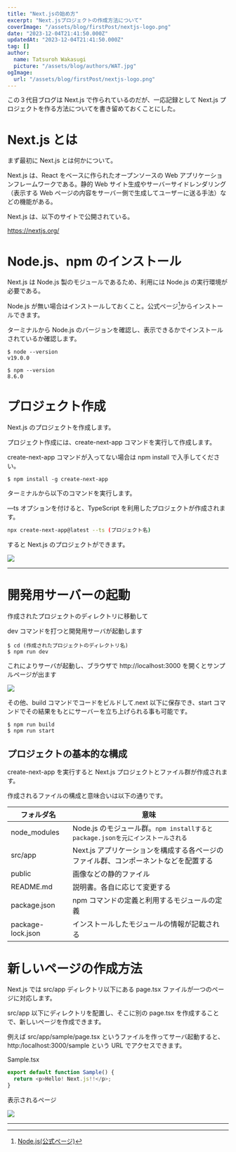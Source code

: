 ```yaml
---
title: "Next.jsの始め方"
excerpt: "Next.jsプロジェクトの作成方法について"
coverImage: "/assets/blog/firstPost/nextjs-logo.png"
date: "2023-12-04T21:41:50.000Z"
updatedAt: "2023-12-04T21:41:50.000Z"
tag: []
author:
  name: Tatsuroh Wakasugi
  picture: "/assets/blog/authors/WAT.jpg"
ogImage:
  url: "/assets/blog/firstPost/nextjs-logo.png"
---
```


この３代目ブログは Next.js で作られているのだが、一応記録として Next.js プロジェクトを作る方法についてを書き留めておくことにした。

# Next.js とは

まず最初に Next.js とは何かについて。

Next.js は、React をベースに作られたオープンソースの Web アプリケーションフレームワークである。静的 Web サイト生成やサーバーサイドレンダリング（表示する Web ページの内容をサーバー側で生成してユーザーに送る手法）などの機能がある。

Next.js は、以下のサイトで公開されている。

https://nextjs.org/

# Node.js、npm のインストール

Next.js は Node.js 製のモジュールであるため、利用には Node.js の実行環境が必要である。

Node.js が無い場合はインストールしておくこと。公式ページ[^1]からインストールできます。

ターミナルから Node.js のバージョンを確認し、表示できるかでインストールされているか確認します。

```shell
$ node --version
v19.0.0

$ npm --version
8.6.0
```

# プロジェクト作成

Next.js のプロジェクトを作成します。

プロジェクト作成には、create-next-app コマンドを実行して作成します。

create-next-app コマンドが入ってない場合は npm install で入手してください。

```shell
$ npm install -g create-next-app
```

ターミナルから以下のコマンドを実行します。

—ts オプションを付けると、TypeScript を利用したプロジェクトが作成されます。

```bash
npx create-next-app@latest --ts (プロジェクト名)
```

すると Next.js のプロジェクトができます。

![](/assets/posts/createNext/createNextApp.png)

---

[^1]: [Node.js(公式ページ)](https://nodejs.org/)

# 開発用サーバーの起動

作成されたプロジェクトのディレクトリに移動して

dev コマンドを打つと開発用サーバが起動します

```shell
$ cd (作成されたプロジェクトのディレクトリ名)
$ npm run dev
```

これによりサーバが起動し、ブラウザで http://localhost:3000 を開くとサンプルページが出ます

![](/assets/posts/createNext/nextSample.png)

その他、build コマンドでコードをビルドして.next 以下に保存でき、start コマンドでその結果をもとにサーバーを立ち上げられる事も可能です。

```shell
$ npm run build
$ npm run start
```

## プロジェクトの基本的な構成

create-next-app を実行すると Next.js プロジェクトとファイル群が作成されます。

作成されるファイルの構成と意味合いは以下の通りです。

| フォルダ名        | 意味                                                                                 |
| ----------------- | ------------------------------------------------------------------------------------ |
| node_modules      | Node.js のモジュール群。`npm installするとpackage.jsonを元にインストールされる`      |
| src/app           | Next.js アプリケーションを構成する各ページのファイル群、コンポーネントなどを配置する |
| public            | 画像などの静的ファイル                                                               |
| README.md         | 説明書。各自に応じて変更する                                                         |
| package.json      | npm コマンドの定義と利用するモジュールの定義                                         |
| package-lock.json | インストールしたモジュールの情報が記載される                                         |

# 新しいページの作成方法

Next.js では src/app ディレクトリ以下にある page.tsx ファイルが一つのページに対応します。

src/app 以下にディレクトリを配置し、そこに別の page.tsx を作成することで、新しいページを作成できます。

例えば src/app/sample/page.tsx というファイルを作ってサーバ起動すると、http:/localhost:3000/sample という URL でアクセスできます。

Sample.tsx

```typescript
export default function Sample() {
  return <p>Hello! Next.js!!</p>;
}
```

表示されるページ

![](/assets/posts/createNext/nextSamplePage.png)

---

[^1]: [Next.js(公式ページ)](https://nextjs.org/)
[^2]: [Start building with Next.js(公式ページ)](https://nextjs.org/learn?utm_source=create-next-app&utm_medium=appdir-template-tw&utm_campaign=create-next-app)
